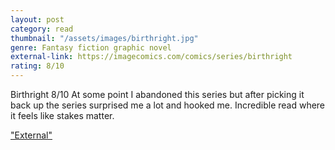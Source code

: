 ```yaml
---
layout: post
category: read
thumbnail: "/assets/images/birthright.jpg"
genre: Fantasy fiction graphic novel
external-link: https://imagecomics.com/comics/series/birthright
rating: 8/10
---
```

Birthright
8/10
At some point I abandoned this series but after picking it back up the series surprised me a lot and hooked me. Incredible read where it feels like stakes matter.

["External"](https://imagecomics.com/comics/series/birthright)